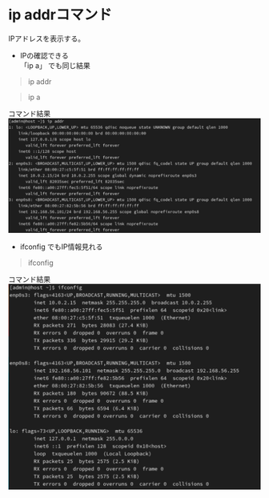 # ip addrコマンド
IPアドレスを表示する。

- IPの確認できる<br>
「ip a」 でも同じ結果
>ip addr

>ip a

コマンド結果
![Alt text](<スクリーンショット 2024-02-29 11.52.10.png>)

- ifconfig でもIP情報見れる<br>
>ifconfig

コマンド結果
![Alt text](<スクリーンショット 2024-02-29 11.50.45.png>)

